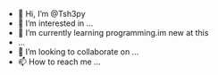 - 👋 Hi, I’m @Tsh3py
- 👀 I’m interested in ...
- 🌱 I’m currently learning programming.im new at this
- ...
- 💞️ I’m looking to collaborate on ...
- 📫 How to reach me ...

<!---
Tsh3py/Tsh3py is a ✨ special ✨ repository because its `README.md` (this file) appears on your GitHub profile.
You can click the Preview link to take a look at your changes.
--->
